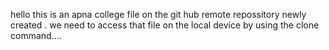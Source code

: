 hello this is an apna college file on the git hub remote repossitory newly created .
we  need to access that file on the local device by using the clone command....
